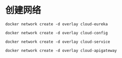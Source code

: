 # 创建网络
<p><code>docker network create -d overlay cloud-eureka</code></p>
<p><code>docker network create -d overlay cloud-config</code></p>
<p><code>docker network create -d overlay cloud-service</code></p>
<p><code>docker network create -d overlay cloud-apigateway</code></p>